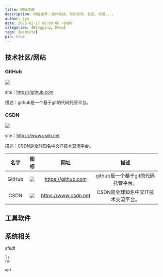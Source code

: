 ```yaml
---
title: 网址收藏
description: 网址推荐：操作系统、实用软件、社区、动漫...。
author: jyu
date: 2025-02-27 00:00:00 +0800
categories: [Blogging, Demo]
tags: [website]
pin: true
---
```


## 技术社区/网站

### GitHub

![](https://github.githubassets.com/favicons/favicon.svg)

site：<https://github.com>

描述：github是一个基于git的代码托管平台。

### CSDN

![](https://img-home.csdnimg.cn/images/20201124032511.png)

site：<https://www.csdn.net>

描述：CSDN是全球知名中文IT技术交流平台。


| 名字 | 图标 | 网址 | 描述 |
|:---:|:---:|:----:|:----:|
| GitHub | ![](https://github.githubassets.com/favicons/favicon.svg) | <https://github.com> | github是一个基于git的代码托管平台。 |
| CSDN | ![](https://img-home.csdnimg.cn/images/20201124032511.png) | <https://www.csdn.net> | CSDN是全球知名中文IT技术交流平台。 |

## 工具软件


## 系统相关
sfsdf
```shell
ls
rm

apt
```